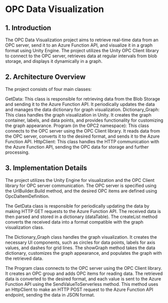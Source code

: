 # OPC Data Visualization

## 1. Introduction

The OPC Data Visualization project aims to retrieve real-time data from an OPC server, send it to an Azure Function API, and visualize it in a graph format using Unity Engine. The project utilizes the Unity OPC Client library to connect to the OPC server, retrieves data at regular intervals from blob storage, and displays it dynamically in a graph.

## 2. Architecture Overview

The project consists of four main classes:

GetData: This class is responsible for retrieving data from the Blob Storage and sending it to the Azure Function API. It periodically updates the data and manages the data dictionary for graph visualization.
Dictionary_Graph: This class handles the graph visualization in Unity. It creates the graph container, labels, and data points, and provides functionality for customizing the graph appearance.
Program (in the OPC2 namespace): This class connects to the OPC server using the OPC Client library. It reads data from the OPC server, converts it to the desired format, and sends it to the Azure Function API.
HttpClient: This class handles the HTTP communication with the Azure Function API, sending the OPC data for storage and further processing.

## 3. Implementation Details

The project utilizes the Unity Engine for visualization and the OPC Client library for OPC server communication. The OPC server is specified using the UrlBuilder.Build method, and the desired OPC items are defined using OpcDaItemDefinition.

The GetData class is responsible for periodically updating the data by making HTTP GET requests to the Azure Function API. The received data is then parsed and stored in a dictionary (dataTable). The createList method converts the received data into a format compatible with the graph visualization class.

The Dictionary_Graph class handles the graph visualization. It creates the necessary UI components, such as circles for data points, labels for axis values, and dashes for grid lines. The showGraph method takes the data dictionary, customizes the graph appearance, and populates the graph with the retrieved data.

The Program class connects to the OPC server using the OPC Client library. It creates an OPC group and adds OPC items for reading data. The retrieved data is converted to the desired format, and each value is sent to the Azure Function API using the SendValueToServerless method. This method uses an HttpClient to make an HTTP POST request to the Azure Function API endpoint, sending the data in JSON format.

